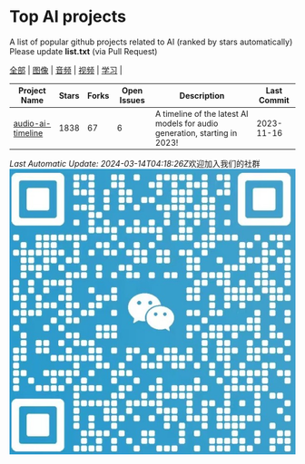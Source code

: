 # Top AI projects
A list of popular github projects related to AI (ranked by stars automatically)
Please update **list.txt** (via Pull Request)

<a href="./README.md">全部</a> |   <a href="./READMEpicture.md">图像</a> |   <a href="./READMEaudio.md">音频</a> | <a href="./READMEvideo.md">视频</a> | <a href="./READMElearn.md">学习</a> | 

| Project Name | Stars | Forks | Open Issues | Description | Last Commit |
| ------------ | ----- | ----- | ----------- | ----------- | ----------- |
| [audio-ai-timeline](https://github.com/archinetai/audio-ai-timeline) | 1838 | 67 | 6 | A timeline of the latest AI models for audio generation, starting in 2023! | 2023-11-16 |

*Last Automatic Update: 2024-03-14T04:18:26Z*欢迎加入我们的社群 ![](https://raw.githubusercontent.com/mouuii/picture/master/weichat.jpg) 